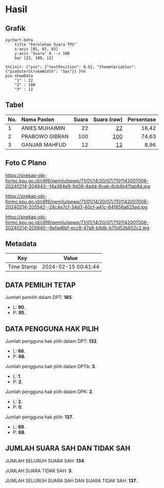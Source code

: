 # Hasil

## Grafik

```mermaid
xychart-beta
    title "Perolehan Suara TPS"
    x-axis [01, 02, 03]
    y-axis "Suara" 0 --> 100
    bar [22, 100, 12]
```

```mermaid
%%{init: {"pie": {"textPosition": 0.5}, "themeVariables": {"pieOuterStrokeWidth": "5px"}} }%%
pie showData
    "1" : 22
    "2" : 100
    "3" : 12
```

## Tabel

| No. | Nama Paslon    | Suara | Suara (raw) | Persentase |
|:--- |:-------------- | -----:| -----------:| ----------:|
| 1   | ANIES MUHAIMIN | 22    | [22][p-1]   | 16,42      |
| 2   | PRABOWO GIBRAN | 100   | [100][p-2]  | 74,63      |
| 3   | GANJAR MAHFUD  | 12    | [12][p-3]   | 8,96       |


[p-1]: https://github.com/gigit-pemilu/pemilu-2024-71-sulawesi-utara/blob/main/pilpres/hitung-suara/sub/71-sulawesi-utara/sub/01-bolaang-mongondow/sub/14-lolayan/sub/2007-tanoyan-selatan/sub/008-tps/sub/paslon-1.txt
[p-2]: https://github.com/gigit-pemilu/pemilu-2024-71-sulawesi-utara/blob/main/pilpres/hitung-suara/sub/71-sulawesi-utara/sub/01-bolaang-mongondow/sub/14-lolayan/sub/2007-tanoyan-selatan/sub/008-tps/sub/paslon-2.txt
[p-3]: https://github.com/gigit-pemilu/pemilu-2024-71-sulawesi-utara/blob/main/pilpres/hitung-suara/sub/71-sulawesi-utara/sub/01-bolaang-mongondow/sub/14-lolayan/sub/2007-tanoyan-selatan/sub/008-tps/sub/paslon-3.txt

## Foto C Plano

https://sirekap-obj-formc.kpu.go.id/c6f6/pemilu/ppwp/71/01/14/20/07/7101142007008-20240214-204843--f4a364e9-9d38-4add-8cab-6cb4b411ab8d.jpg

https://sirekap-obj-formc.kpu.go.id/c6f6/pemilu/ppwp/71/01/14/20/07/7101142007008-20240214-205542--28c4e7cf-34d3-40cf-a41c-64f856a625ad.jpg

https://sirekap-obj-formc.kpu.go.id/c6f6/pemilu/ppwp/71/01/14/20/07/7101142007008-20240214-205840--8afad6bf-ecc8-47a9-b8db-b70d52b652c2.jpg


## Metadata

| Key        | Value               |
| ---------- | ------------------- |
| Time Stamp | 2024-02-15 00:41:44 |


## DATA PEMILIH TETAP

Jumlah pemilih dalam DPT: **185**.
 * L: **90**.
 * P: **95**.

## DATA PENGGUNA HAK PILIH

Jumlah pengguna hak pilih dalam DPT: **132**.
 * L: **66**.
 * P: **66**.

Jumlah pengguna hak pilih dalam DPTb: **3**.
 * L: **1**.
 * P: **2**.

Jumlah pengguna hak pilih dalam DPK: **2**.
 * L: **2**.
 * P: **0**.

Jumlah pengguna hak pilih: **137**.
 * L: **69**.
 * P: **68**.

## JUMLAH SUARA SAH DAN TIDAK SAH

JUMLAH SELURUH SUARA SAH: **134**.

JUMLAH SUARA TIDAK SAH: **3**.

JUMLAH SELURUH SUARA SAH DAN SUARA TIDAK SAH: **137**.


